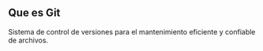 ## Que es Git
Sistema de control de versiones para el mantenimiento eficiente y confiable de archivos.
